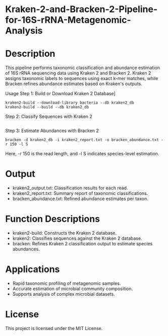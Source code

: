 # Kraken-2-and-Bracken-2-Pipeline-for-16S-rRNA-Metagenomic-Analysis


# Description
This pipeline performs taxonomic classification and abundance estimation of 16S rRNA sequencing data using Kraken 2 and Bracken 2. Kraken 2 assigns taxonomic labels to sequences using exact k-mer matches, while Bracken refines abundance estimates based on Kraken's outputs.

Usage
Step 1: Build or Download Kraken 2 Database]
```
kraken2-build --download-library bacteria --db kraken2_db
kraken2-build --build --db kraken2_db
``` 
Step 2: Classify Sequences with Kraken 2
``` kraken2 --db kraken2_db --paired sample_R1.fastq sample_R2.fastq --output kraken2_output.txt --report kraken2_report.txt 
```
Step 3: Estimate Abundances with Bracken 2
```
bracken -d kraken2_db -i kraken2_report.txt -o bracken_abundance.txt -r 150 -l S
```
Here, -r 150 is the read length, and -l S indicates species-level estimation.


# Output
* kraken2_output.txt: Classification results for each read.
* kraken2_report.txt: Summary report of taxonomic classifications.
* bracken_abundance.txt: Refined abundance estimates per taxon.

# Function Descriptions
* kraken2-build: Constructs the Kraken 2 database.
* kraken2: Classifies sequences against the Kraken 2 database.
* bracken: Refines Kraken 2 classification output to estimate species abundances.

# Applications
* Rapid taxonomic profiling of metagenomic samples.
* Accurate estimation of microbial community composition.
* Supports analysis of complex microbial datasets.

# License
This project is licensed under the MIT License.

